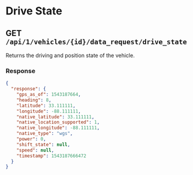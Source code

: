 # Drive State

## GET `/api/1/vehicles/{id}/data_request/drive_state`

Returns the driving and position state of the vehicle.

### Response

```json
{
  "response": {
    "gps_as_of": 1543187664,
    "heading": 8,
    "latitude": 33.111111,
    "longitude": -88.111111,
    "native_latitude": 33.111111,
    "native_location_supported": 1,
    "native_longitude": -88.111111,
    "native_type": "wgs",
    "power": 0,
    "shift_state": null,
    "speed": null,
    "timestamp": 1543187666472
  }
}
```
